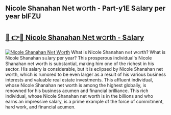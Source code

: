 ## Nicole Shanahan N𝚎t w𝚘rth - Part-y1E S𝚊lary per year blFZU

# <h2><a href="http://gc28cjz.nevu.top/?p=Nicole+Shanahan">🔗 👉🔴 Nicole Shanahan N𝚎t w𝚘rth - S𝚊lary</a></h2>

[![Nicole Shanahan N𝚎t W𝚘rth](https://i.imgur.com/Oavwk0R.jpeg)](http://gc28cjz.nevu.top/?p=Nicole+Shanahan)
What is Nicole Shanahan n𝚎t w𝚘rth? What is Nicole Shanahan s𝚊lary per year?
This prosperous individual's Nicole Shanahan net worth is substantial, making him one of the richest in his sector. His salary is considerable, but it is eclipsed by Nicole Shanahan net worth, which is rumored to be even larger as a result of his various business interests and valuable real estate investments. This affluent individual, whose Nicole Shanahan net worth is among the highest globally, is renowned for his business acumen and financial brilliance. This rich individual, whose Nicole Shanahan net worth is in the billions and who earns an impressive salary, is a prime example of the force of commitment, hard work, and financial acumen.
